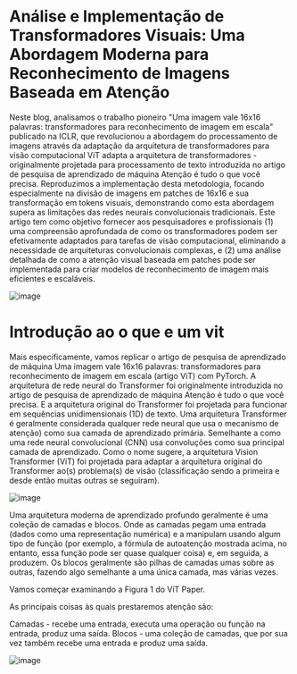 # Análise e Implementação de Transformadores Visuais: Uma Abordagem Moderna para Reconhecimento de Imagens Baseada em Atenção

Neste blog, analisamos o trabalho pioneiro "Uma imagem vale 16x16 palavras: transformadores para reconhecimento de imagem em escala" publicado na ICLR, que revolucionou a abordagem do processamento de imagens através da adaptação da arquitetura de transformadores para visão computacional ViT adapta a arquitetura de transformadores - originalmente projetada para processamento de texto introduzida no artigo de pesquisa de aprendizado de máquina Atenção é tudo o que você precisa. Reproduzimos a implementação desta metodologia, focando especialmente na divisão de imagens em patches de 16x16 e sua transformação em tokens visuais, demonstrando como esta abordagem supera as limitações das redes neurais convolucionais tradicionais. Este artigo tem como objetivo fornecer aos pesquisadores e profissionais (1) uma compreensão aprofundada de como os transformadores podem ser efetivamente adaptados para tarefas de visão computacional, eliminando a necessidade de arquiteturas convolucionais complexas, e (2) uma análise detalhada de como a atenção visual baseada em patches pode ser implementada para criar modelos de reconhecimento de imagem mais eficientes e escaláveis.

![image](https://github.com/user-attachments/assets/f87cb646-8a58-4dd5-b814-b1eee75b0ddc)

# Introdução ao o que e um vit
Mais especificamente, vamos replicar o artigo de pesquisa de aprendizado de máquina Uma imagem vale 16x16 palavras: transformadores para reconhecimento de imagem em escala (artigo ViT) com PyTorch.
A arquitetura de rede neural do Transformer foi originalmente introduzida no artigo de pesquisa de aprendizado de máquina Atenção é tudo o que você precisa.
E a arquitetura original do Transformer foi projetada para funcionar em sequências unidimensionais (1D) de texto.
Uma arquitetura Transformer é geralmente considerada qualquer rede neural que usa o mecanismo de atenção) como sua camada de aprendizado primária. Semelhante a como uma rede neural convolucional (CNN) usa convoluções como sua principal camada de aprendizado.
Como o nome sugere, a arquitetura Vision Transformer (ViT) foi projetada para adaptar a arquitetura original do Transformer ao(s) problema(s) de visão (classificação sendo a primeira e desde então muitas outras se seguiram).




![image](https://github.com/user-attachments/assets/6f79a9e6-44f6-407e-b809-e27817f5aaf0)


Uma arquitetura moderna de aprendizado profundo geralmente é uma coleção de camadas e blocos. Onde as camadas pegam uma entrada (dados como uma representação numérica) e a manipulam usando algum tipo de função (por exemplo, a fórmula de autoatenção mostrada acima, no entanto, essa função pode ser quase qualquer coisa) e, em seguida, a produzem. Os blocos geralmente são pilhas de camadas umas sobre as outras, fazendo algo semelhante a uma única camada, mas várias vezes.






Vamos começar examinando a Figura 1 do ViT Paper.

As principais coisas às quais prestaremos atenção são:

Camadas - recebe uma entrada, executa uma operação ou função na entrada, produz uma saída.
Blocos - uma coleção de camadas, que por sua vez também recebe uma entrada e produz uma saída.

![image](https://github.com/user-attachments/assets/4c96d4c4-9287-461f-8c66-933ef74a7464)











